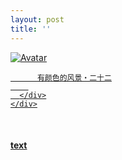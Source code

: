 ```yaml
---
layout: post
title: ''
---
```


<p class="imglist">

<div class="image-container">
  <a href="https://pic.imgdb.cn/item/5ee88d302cb53f50feb0aade.jpg"  data-fancybox="images">
    <img src="https://pic.imgdb.cn/item/5ee88d302cb53f50feb0aaee.jpg" alt="Avatar" class="image" />
    <div class="overlay">
      <div class="text">
        
          有颜色的风景・二十二
        
      </div>
    </div>
  </a>
</div>









<a href="https://pic.imgdb.cn/item/5ee88d302cb53f50feb0aae0.jpg" data-fancybox="images"><img src="" /></a>
<a href="https://pic.imgdb.cn/item/5ee88d302cb53f50feb0aae5.jpg" data-fancybox="images"><img src="" /></a>
<a href="https://pic.imgdb.cn/item/5ee88d302cb53f50feb0aae8.jpg" data-fancybox="images"><img src="" /></a>
<a href="https://pic.imgdb.cn/item/5ee88d302cb53f50feb0aaee.jpg" data-fancybox="images"><img src="" /></a>
<a href="https://pic.imgdb.cn/item/5ee88d302cb53f50feb0aaf0.jpg" data-fancybox="images"><img src="" /></a>
<a href="https://pic.imgdb.cn/item/5ee88d302cb53f50feb0aaf7.jpg" data-fancybox="images"><img src="" /></a>
<a href="https://pic.imgdb.cn/item/5ee88d302cb53f50feb0aafa.jpg" data-fancybox="images"><img src="" /></a>
<a href="https://pic.imgdb.cn/item/5ee88d302cb53f50feb0aafe.jpg" data-fancybox="images"><img src="" /></a>
<a href="https://pic.imgdb.cn/item/5ee88d302cb53f50feb0ab01.jpg" data-fancybox="images"><img src="" /></a>
<a href="https://pic.imgdb.cn/item/5ee88d302cb53f50feb0ab03.jpg" data-fancybox="images"><img src="" /></a>
<a href="https://pic.imgdb.cn/item/5ee88d302cb53f50feb0ab06.jpg" data-fancybox="images"><img src="" /></a>
<a href="https://pic.imgdb.cn/item/5ee88d302cb53f50feb0ab09.jpg" data-fancybox="images"><img src="" /></a>
<a href="https://pic.imgdb.cn/item/5ee88d302cb53f50feb0ab0d.jpg" data-fancybox="images"><img src="" /></a>
<a href="https://pic.imgdb.cn/item/5ee88d302cb53f50feb0ab14.jpg" data-fancybox="images"><img src="" /></a>
<a href="https://pic.imgdb.cn/item/5ee88d302cb53f50feb0ab19.jpg" data-fancybox="images"><img src="" /></a>
<a href="https://pic.imgdb.cn/item/5ee88d302cb53f50feb0ab1b.jpg" data-fancybox="images"><img src="" /></a>
<a href="https://pic.imgdb.cn/item/5ee88d302cb53f50feb0ab21.jpg" data-fancybox="images"><img src="" /></a>
<a href="https://pic.imgdb.cn/item/5ee88d302cb53f50feb0ab26.jpg" data-fancybox="images"><img src="" /></a>
<a href="https://pic.imgdb.cn/item/5ee88d302cb53f50feb0ab2a.jpg" data-fancybox="images"><img src="" /></a>
<a href="https://pic.imgdb.cn/item/5ee88d302cb53f50feb0ab2c.jpg" data-fancybox="images"><img src="" /></a>
<a href="https://pic.imgdb.cn/item/5ee88d302cb53f50feb0ab2e.jpg" data-fancybox="images"><img src="" /></a>
<a href="https://pic.imgdb.cn/item/5ee88d302cb53f50feb0ab32.jpg" data-fancybox="images"><img src="" /></a>
<a href="https://pic.imgdb.cn/item/5ee88d302cb53f50feb0ab35.jpg" data-fancybox="images"><img src="" /></a>
<a href="https://pic.imgdb.cn/item/5ee88d302cb53f50feb0ab37.jpg" data-fancybox="images"><img src="" /></a>
<a href="https://pic.imgdb.cn/item/5ee88d302cb53f50feb0ab3a.jpg" data-fancybox="images"><img src="" /></a>
<a href="https://pic.imgdb.cn/item/5ee88d302cb53f50feb0ab3d.jpg" data-fancybox="images"><img src="" /></a>
<a href="https://pic.imgdb.cn/item/5ee88d302cb53f50feb0ab40.jpg" data-fancybox="images"><img src="" /></a>
<a href="https://pic.imgdb.cn/item/5ee88d302cb53f50feb0ab43.jpg" data-fancybox="images"><img src="" /></a>
<a href="https://pic.imgdb.cn/item/5ee88d302cb53f50feb0ab45.jpg" data-fancybox="images"><img src="" /></a>
<a href="https://pic.imgdb.cn/item/5ee88d592cb53f50feb0cf34.jpg" data-fancybox="images"><img src="" /></a>
<a href="https://pic.imgdb.cn/item/5ee88d592cb53f50feb0cf3a.jpg" data-fancybox="images"><img src="" /></a>
<a href="https://pic.imgdb.cn/item/5ee88d592cb53f50feb0cf3c.jpg" data-fancybox="images"><img src="" /></a>
<a href="https://pic.imgdb.cn/item/5ee88d592cb53f50feb0cf41.jpg" data-fancybox="images"><img src="" /></a>
<a href="https://pic.imgdb.cn/item/5ee88d592cb53f50feb0cf44.jpg" data-fancybox="images"><img src="" /></a>
<a href="https://pic.imgdb.cn/item/5ee88d592cb53f50feb0cf47.jpg" data-fancybox="images"><img src="" /></a>
<a href="https://pic.imgdb.cn/item/5ee88d592cb53f50feb0cf4b.jpg" data-fancybox="images"><img src="" /></a>
<a href="https://pic.imgdb.cn/item/5ee88d592cb53f50feb0cf4f.jpg" data-fancybox="images"><img src="" /></a>
<a href="https://pic.imgdb.cn/item/5ee88d592cb53f50feb0cf53.jpg" data-fancybox="images"><img src="" /></a>
<a href="https://pic.imgdb.cn/item/5ee88d592cb53f50feb0cf5a.jpg" data-fancybox="images"><img src="" /></a>
<a href="https://pic.imgdb.cn/item/5ee88d592cb53f50feb0cf5d.jpg" data-fancybox="images"><img src="" /></a>
<a href="https://pic.imgdb.cn/item/5ee88d592cb53f50feb0cf61.jpg" data-fancybox="images"><img src="" /></a>
<a href="https://pic.imgdb.cn/item/5ee88d592cb53f50feb0cf63.jpg" data-fancybox="images"><img src="" /></a>
<a href="https://pic.imgdb.cn/item/5ee88d592cb53f50feb0cf67.jpg" data-fancybox="images"><img src="" /></a>
<a href="https://pic.imgdb.cn/item/5ee88d592cb53f50feb0cf6a.jpg" data-fancybox="images"><img src="" /></a>
<a href="https://pic.imgdb.cn/item/5ee88d592cb53f50feb0cf6d.jpg" data-fancybox="images"><img src="" /></a>
<a href="https://pic.imgdb.cn/item/5ee88d592cb53f50feb0cf72.jpg" data-fancybox="images"><img src="" /></a>
<a href="https://pic.imgdb.cn/item/5ee88d592cb53f50feb0cf75.jpg" data-fancybox="images"><img src="" /></a>
<a href="https://pic.imgdb.cn/item/5ee88d592cb53f50feb0cf78.jpg" data-fancybox="images"><img src="" /></a>
<a href="https://pic.imgdb.cn/item/5ee88d592cb53f50feb0cf7e.jpg" data-fancybox="images"><img src="" /></a>

</p>


#### [text](/works/0045a.html)
